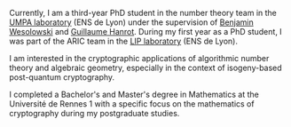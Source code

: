 Currently, I am a third-year PhD student in the number theory team in the [UMPA laboratory](https://www.umpa.ens-lyon.fr/) (ENS de Lyon) under the supervision of [Benjamin Wesolowski](https://www.bweso.com/) and 
[Guillaume Hanrot](https://perso.ens-lyon.fr/guillaume.hanrot/).
During my first year as a PhD student, I was part of the ARIC team in the [LIP laboratory](https://www.ens-lyon.fr/LIP/) (ENS de Lyon).

I am interested in the cryptographic applications of algorithmic number theory and algebraic geometry, especially in the context of isogeny-based post-quantum cryptography.

I completed a Bachelor's and Master's degree in Mathematics at the Université de Rennes 1 with a specific focus on the mathematics of cryptography during my postgraduate studies.


